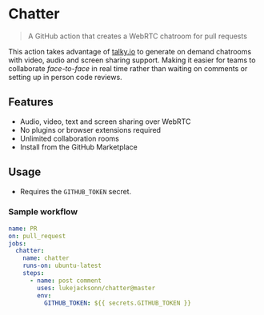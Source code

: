 # Chatter

> A GitHub action that creates a WebRTC chatroom for pull requests

This action takes advantage of [talky.io](https://talky.io) to generate on demand chatrooms with video, audio and screen sharing support. Making it easier for teams to collaborate _face-to-face_ in real time rather than waiting on comments or setting up in person code reviews.

## Features

- Audio, video, text and screen sharing over WebRTC
- No plugins or browser extensions required
- Unlimited collaboration rooms
- Install from the GitHub Marketplace

## Usage

- Requires the `GITHUB_TOKEN` secret.

### Sample workflow

```yml
name: PR
on: pull_request
jobs:
  chatter:
    name: chatter
    runs-on: ubuntu-latest
    steps:
      - name: post comment
        uses: lukejacksonn/chatter@master
        env:
          GITHUB_TOKEN: ${{ secrets.GITHUB_TOKEN }}
```
